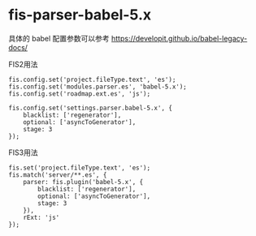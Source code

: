 fis-parser-babel-5.x
============================

具体的 babel 配置参数可以参考 https://developit.github.io/babel-legacy-docs/

FIS2用法

```
fis.config.set('project.fileType.text', 'es');
fis.config.set('modules.parser.es', 'babel-5.x');
fis.config.set('roadmap.ext.es', 'js');

fis.config.set('settings.parser.babel-5.x', {
    blacklist: ['regenerator'],
    optional: ['asyncToGenerator'],
    stage: 3
});
```


FIS3用法

```
fis.set('project.fileType.text', 'es');
fis.match('server/**.es', {
    parser: fis.plugin('babel-5.x', {
        blacklist: ['regenerator'],
        optional: ['asyncToGenerator'],
        stage: 3
    }),
    rExt: 'js'
});
```
